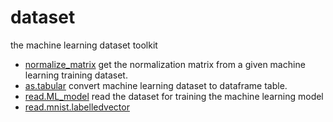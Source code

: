 # dataset

the machine learning dataset toolkit

+ [normalize_matrix](dataset/normalize_matrix.1) get the normalization matrix from a given machine learning training dataset.
+ [as.tabular](dataset/as.tabular.1) convert machine learning dataset to dataframe table.
+ [read.ML_model](dataset/read.ML_model.1) read the dataset for training the machine learning model
+ [read.mnist.labelledvector](dataset/read.mnist.labelledvector.1) 

